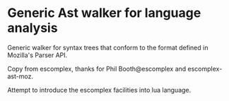 # Generic Ast walker for language analysis

Generic walker for syntax trees that conform to the format defined in Mozilla's Parser API.

Copy from escomplex, thanks for Phil Booth@escomplex and escomplex-ast-moz.

Attempt to introduce the escomplex facilities into lua language.